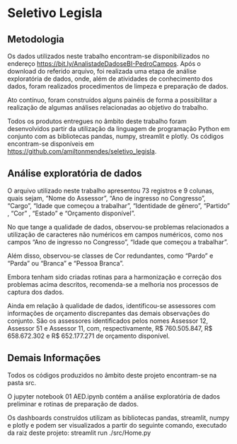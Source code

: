 # Seletivo Legisla

## Metodologia

Os dados utilizados neste trabalho encontram-se disponibilizados no endereço  https://bit.ly/AnalistadeDadoseBI-PedroCampos. Após o download do referido arquivo, foi realizada uma etapa de análise exploratória de dados, onde, além de atividades de conhecimento dos dados, foram realizados procedimentos de limpeza e preparação de dados. 

Ato contínuo, foram construídos alguns painéis de forma a possibilitar a realização de algumas análises relacionadas ao objetivo do trabalho.

Todos os produtos entregues no âmbito deste trabalho foram desenvolvidos partir da utilização da linguagem de programação Python em conjunto com as bibliotecas pandas, numpy, streamlit e plotly. Os códigos encontram-se disponíveis em https://github.com/amiltonmendes/seletivo_legisla. 

## Análise exploratória de dados
O arquivo utilizado neste trabalho apresentou 73 registros e 9 colunas, quais sejam, “Nome do Assessor”, “Ano de ingresso no Congresso”, “Cargo”, “Idade que começou a trabalhar”, “Identidade de gênero”, “Partido” ,  “Cor” , “Estado”  e “Orçamento disponível”.

No que tange a qualidade de dados, observou-se problemas relacionados a utilização de caracteres não numéricos em campos numéricos, como nos campos “Ano de ingresso no Congresso”, “Idade que começou a trabalhar”.

Além disso, observou-se classes de Cor redundantes, como “Pardo” e “Parda” ou “Branca” e “Pessoa Branca”. 

Embora tenham sido criadas rotinas para a harmonização e correção dos problemas acima descritos, recomenda-se a melhoria nos processos de captura dos dados.

Ainda em relação à qualidade de dados, identificou-se assessores com informações de orçamento discrepantes das demais observações do conjunto. São os assessores identificados pelos nomes Assessor 12, Assessor 51 e Assessor 11, com, respectivamente, R$ 760.505.847, R$ 658.672.302 e R$ 652.177.271 de orçamento disponível. 

## Demais Informações
Todos os códigos produzidos no âmbito deste projeto encontram-se na pasta src.

O jupyter notebook 01 AED.ipynb contém a análise exploratória de dados preliminar e rotinas de preparação de dados.

Os dashboards construídos utilizam as bibliotecas pandas, streamlit, numpy e plotly e podem ser visualizados a partir do seguinte comando, executado da raiz deste projeto: streamlit run ./src/Home.py
